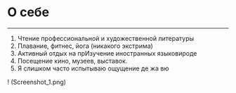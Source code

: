 # O себе
---
1. Чтение профессиональной и художественной литературы
2. Плавание, фитнес, йога (никакого экстрима)
3. Активный отдых на прИзучение иностранных языковироде
4. Посещение кино, музеев, выставок.
5. Я слишком часто испытываю ощущение де жа вю

! (Screenshot_1.png)
